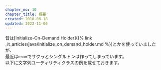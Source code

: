 ```yaml
---
chapter_no: 10
chapter_title: 概要
created: 2018-06-18
updated: 2022-11-06
---
```

昔は[Initialize-On-Demand Holder]({% link _it_articles/java/initialize_on_demand_holder.md %})とかを使っていましたが、  
最近は`enum`でサクっとシングルトンは作ってしまっています。  
以下に文字列ユーティリティクラスの例を載せておきます。